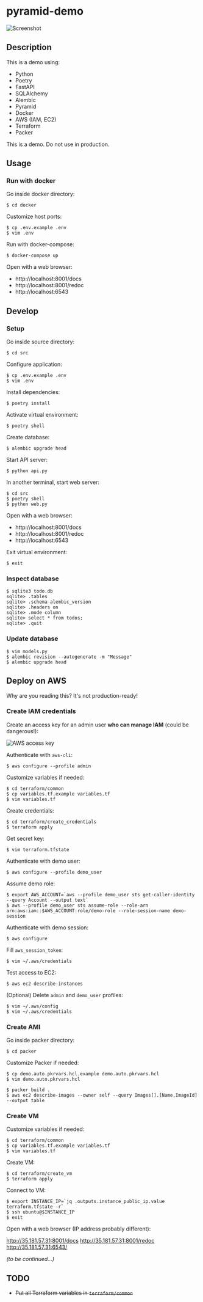 pyramid-demo
============

![Screenshot](images/todo-list.png)

Description
-----------

This is a demo using:

- Python
- Poetry
- FastAPI
- SQLAlchemy
- Alembic
- Pyramid
- Docker
- AWS (IAM, EC2)
- Terraform
- Packer

This is a demo. Do not use in production.

Usage
-----

### Run with docker

Go inside docker directory:

```
$ cd docker
```

Customize host ports:

```
$ cp .env.example .env
$ vim .env
```

Run with docker-compose:

```
$ docker-compose up
```

Open with a web browser:

- http://localhost:8001/docs
- http://localhost:8001/redoc
- http://localhost:6543

Develop
-------

### Setup

Go inside source directory:

```
$ cd src
```

Configure application:

```
$ cp .env.example .env
$ vim .env
```

Install dependencies:

```
$ poetry install
```

Activate virtual environment:

```
$ poetry shell
```

Create database:

```
$ alembic upgrade head
```

Start API server:

```
$ python api.py
```

In another terminal, start web server:

```
$ cd src
$ poetry shell
$ python web.py
```

Open with a web browser:

- http://localhost:8001/docs
- http://localhost:8001/redoc
- http://localhost:6543

Exit virtual environment:

```
$ exit
```

### Inspect database

```
$ sqlite3 todo.db
sqlite> .tables
sqlite> .schema alembic_version 
sqlite> .headers on
sqlite> .mode column
sqlite> select * from todos;
sqlite> .quit
```

### Update database

```
$ vim models.py
$ alembic revision --autogenerate -m "Message"
$ alembic upgrade head
```

Deploy on AWS
-------------

Why are you reading this? It's not production-ready!

### Create IAM credentials

Create an access key for an admin user **who can manage IAM** (could be dangerous!):

![AWS access key](images/aws-access-key.png)

Authenticate with `aws-cli`:

```
$ aws configure --profile admin
```

Customize variables if needed:

```
$ cd terraform/common
$ cp variables.tf.example variables.tf
$ vim variables.tf
```

Create credentials:

```
$ cd terraform/create_credentials
$ terraform apply
```

Get secret key:

```
$ vim terraform.tfstate
```

Authenticate with demo user:

```
$ aws configure --profile demo_user
```

Assume demo role:

```
$ export AWS_ACCOUNT=`aws --profile demo_user sts get-caller-identity --query Account --output text`
$ aws --profile demo_user sts assume-role --role-arn arn:aws:iam::$AWS_ACCOUNT:role/demo-role --role-session-name demo-session
```

Authenticate with demo session:

```
$ aws configure
```

Fill `aws_session_token`:

```
$ vim ~/.aws/credentials
```

Test access to EC2:

```
$ aws ec2 describe-instances
```

(Optional) Delete `admin` and `demo_user` profiles:

```
$ vim ~/.aws/config
$ vim ~/.aws/credentials
```

### Create AMI

Go inside packer directory:

```
$ cd packer
```

Customize Packer if needed:

```
$ cp demo.auto.pkrvars.hcl.example demo.auto.pkrvars.hcl
$ vim demo.auto.pkrvars.hcl
```

```
$ packer build .
$ aws ec2 describe-images --owner self --query Images[].[Name,ImageId] --output table
```

### Create VM

Customize variables if needed:

```
$ cd terraform/common
$ cp variables.tf.example variables.tf
$ vim variables.tf
```

Create VM:

```
$ cd terraform/create_vm
$ terraform apply
```

Connect to VM:

```
$ export INSTANCE_IP=`jq .outputs.instance_public_ip.value terraform.tfstate -r`
$ ssh ubuntu@$INSTANCE_IP
$ exit
```

Open with a web browser (IP address probably different):

http://35.181.57.31:8001/docs
http://35.181.57.31:8001/redoc
http://35.181.57.31:6543/

*(to be continued...)*

TODO
----

- ~~Put all Terraform variables in `terraform/common`~~
